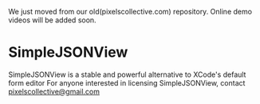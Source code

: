 We just moved from our old(pixelscollective.com) repository.
Online demo videos will be added soon.

# SimpleJSONView

SimpleJSONView is a stable and powerful alternative to XCode's default form editor
For anyone interested in licensing SimpleJSONView, contact pixelscollective@gmail.com

